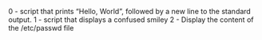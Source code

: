 0 - script that prints “Hello, World”, followed by a new line to the standard output.
1 - script that displays a confused smiley
2 - Display the content of the /etc/passwd file
